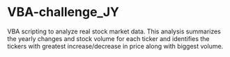 # VBA-challenge_JY

VBA scripting to analyze real stock market data. 
This analysis summarizes the yearly changes and stock volume for each ticker and identifies the tickers with greatest increase/decrease in price along with biggest volume.
